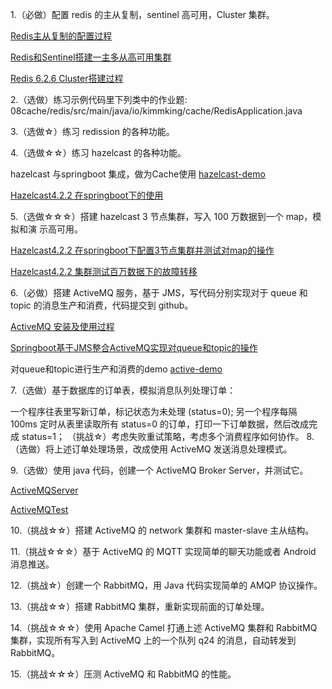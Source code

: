 1.（必做）配置 redis 的主从复制，sentinel 高可用，Cluster 集群。

[Redis主从复制的配置过程](./Redis主从复制的配置过程.md)

[Redis和Sentinel搭建一主多从高可用集群](./Redis和Sentinel搭建一主多从高可用集群.md)

[Redis 6.2.6 Cluster搭建过程](./Redis%206.2.6%20Cluster搭建过程.md)

2.（选做）练习示例代码里下列类中的作业题:
08cache/redis/src/main/java/io/kimmking/cache/RedisApplication.java

3.（选做☆）练习 redission 的各种功能。


4.（选做☆☆）练习 hazelcast 的各种功能。

hazelcast 与springboot 集成，做为Cache使用
[hazelcast-demo](./hazelcast-demo)

[Hazelcast4.2.2 在springboot下的使用](./Hazelcast4.2.2%20在springboot下的使用.md)

5.（选做☆☆☆）搭建 hazelcast 3 节点集群，写入 100 万数据到一个 map，模拟和演 示高可用。

[Hazelcast4.2.2 在springboot下配置3节点集群并测试对map的操作](./Hazelcast4.2.2%20在springboot下配置3节点集群并测试对map的操作.md)

[Hazelcast4.2.2 集群测试百万数据下的故障转移](./Hazelcast4.2.2%20集群测试百万数据下的故障转移.md)

6.（必做）搭建 ActiveMQ 服务，基于 JMS，写代码分别实现对于 queue 和 topic 的消息生产和消费，代码提交到 github。

[ActiveMQ 安装及使用过程](./ActiveMQ%20安装及使用过程.md)

[Springboot基于JMS整合ActiveMQ实现对queue和topic的操作](./Springboot基于JMS整合ActiveMQ实现对queue和topic的操作.md)

对queue和topic进行生产和消费的demo
[active-demo](./activemq-demo)


7.（选做）基于数据库的订单表，模拟消息队列处理订单：

一个程序往表里写新订单，标记状态为未处理 (status=0);
另一个程序每隔 100ms 定时从表里读取所有 status=0 的订单，打印一下订单数据，然后改成完成 status=1；
（挑战☆）考虑失败重试策略，考虑多个消费程序如何协作。
8.（选做）将上述订单处理场景，改成使用 ActiveMQ 发送消息处理模式。

9.（选做）使用 java 代码，创建一个 ActiveMQ Broker Server，并测试它。

[ActiveMQServer](./activemq-demo/src/main/java/com/dhb/activemq/demo/ActiveMQServer.java)

[ActiveMQTest](./activemq-demo/src/main/java/com/dhb/activemq/demo/ActiveMQTest.java)

10.（挑战☆☆）搭建 ActiveMQ 的 network 集群和 master-slave 主从结构。

11.（挑战☆☆☆）基于 ActiveMQ 的 MQTT 实现简单的聊天功能或者 Android 消息推送。

12.（挑战☆）创建一个 RabbitMQ，用 Java 代码实现简单的 AMQP 协议操作。

13.（挑战☆☆）搭建 RabbitMQ 集群，重新实现前面的订单处理。

14.（挑战☆☆☆）使用 Apache Camel 打通上述 ActiveMQ 集群和 RabbitMQ 集群，实现所有写入到 ActiveMQ 上的一个队列 q24 的消息，自动转发到 RabbitMQ。

15.（挑战☆☆☆）压测 ActiveMQ 和 RabbitMQ 的性能。